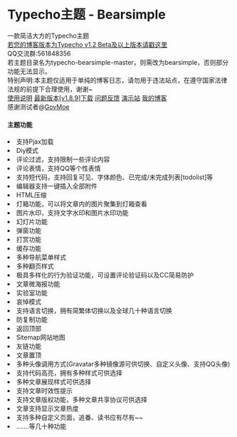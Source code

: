 # Typecho主题 - Bearsimple
一款简洁大方的Typecho主题<br>
<a href="https://github.com/whitebearcode/typecho-bearsimple/tree/master2">若您的博客版本为Typecho v1.2 Beta及以上版本请戳这里</a><br>
QQ交流群:561848356<br>
<a>若主题目录名为typecho-bearsimple-master，则需改为bearsimple，否则部分功能无法显示。</a><br>
<a>特别声明:本主题仅适用于单纯的博客日志，请勿用于违法站点，在遵守国家法律法规的前提下合理使用，谢谢~</a><br>
<a href="https://www.bearnotion.eu/Typecho/bearsimple.html">使用说明</a>
<a href="https://github.com/whitebearcode/typecho-bearsimple/releases/download/v1.8.9/Bearsimple_v1.8.9.zip">最新版本[v1.8.9]下载</a>
<a href = "https://support.qq.com/products/314782">问题反馈</a>
<a href = "http://bearsimple.typecho.bearlab.in">演示站</a>
<a href = "https://www.bearnotion.eu/">我的博客</a><br>
感谢测试者@<a href="https://github.com/govmoe">GovMoe</a>
<h4>主题功能</h4>
<li>支持Pjax加载</li>
<li>Diy模式</li>
<li>评论过滤，支持限制一些评论内容</li>
<li>评论表情，支持QQ等个性表情</li>
<li>支持短代码，支持回复可见、字体颜色、已完成/未完成列表[todolist]等</li>
<li>编辑器支持一键插入全部附件</li>
<li>HTML压缩</li>
<li>灯箱功能，可以将文章内的图片聚集到灯箱查看</li>
<li>图片水印，支持文字水印和图片水印功能</li>
<li>幻灯片功能</li>
<li>弹窗功能</li>
<li>打赏功能</li>
<li>缓存功能</li>
<li>多种导航菜单样式</li>
<li>多种翻页样式</li>
<li>极具多样化的行为验证功能，可设置评论验证码以及CC简易防护</li>
<li>文章微海报功能</li>
<li>实验室功能</li>
<li>哀悼模式</li>
<li>支持语言切换，拥有简繁体切换以及全球几十种语言切换</li>
<li>防复制功能</li>
<li>返回顶部</li>
<li>Sitemap网站地图</li>
<li>友链功能</li>
<li>文章置顶</li>
<li>多种头像调用方式(Gravatar多种镜像源可供切换、自定义头像、支持QQ头像)</li>
<li>支持代码高亮，拥有多种样式可供选择</li>
<li>多种文章展现样式可供选择</li>
<li>支持文章时效性提示</li>
<li>支持文章版权功能，多种文章共享协议可供选择</li>
<li>文章支持显示文章热度</li>
<li>支持多种自定义页面，追番、读书应有尽有~~</li>
<li>.......等几十种功能</li>
